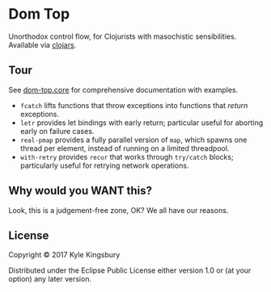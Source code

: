 # Dom Top

Unorthodox control flow, for Clojurists with masochistic sensibilities.
Available via [clojars](https://clojars.org/dom-top).

## Tour

See [dom-top.core](src/dom_top/core.clj) for comprehensive documentation with
examples.

- `fcatch` lifts functions that throw exceptions into functions that *return*
  exceptions.
- `letr` provides let bindings with early return; particular useful for
  aborting early on failure cases.
- `real-pmap` provides a fully parallel version of `map`, which spawns one
  thread per element, instead of running on a limited threadpool.
- `with-retry` provides `recur` that works through `try/catch` blocks;
  particularly useful for retrying network operations.

## Why would you WANT this?

Look, this is a judgement-free zone, OK? We all have our reasons.

## License

Copyright © 2017 Kyle Kingsbury

Distributed under the Eclipse Public License either version 1.0 or (at
your option) any later version.
